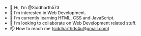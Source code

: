 - 👋 Hi, I’m @Siddharth573
- 👀 I’m interested in Web Development.
- 🌱 I’m currently learning HTML, CSS and JavaScript.
- 💞️ I’m looking to collaborate on Web Development related stuff.
- 📫 How to reach me (siddharthds4u@gmail.com)

<!---
Siddharth573/Siddharth573 is a ✨ special ✨ repository because its `README.md` (this file) appears on your GitHub profile.
You can click the Preview link to take a look at your changes.
--->
